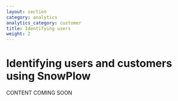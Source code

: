 ```yaml
---
layout: section
category: analytics
analytics_category: customer
title: Identifying users
weight: 2
---
```


# Identifying users and customers using SnowPlow

CONTENT COMING SOON